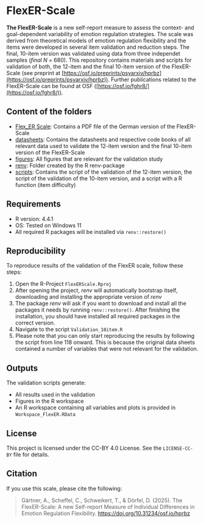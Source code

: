# FlexER-Scale

**The FlexER-Scale** is a new self-report measure to assess the context- and goal-dependent variability of emotion regulation strategies. The scale was derived from theoretical models of emotion regulation flexibility and the items were developed in several item validation and reduction steps. The final, 10-item version was validated using data from three independet samples (*final N* = 680). This repository contains materials and scripts for validation of both, the 12-item and the final 10-item version of the FlexER-Scale (see preprint at [https://osf.io/preprints/psyarxiv/hprbz](https://osf.io/preprints/psyarxiv/hprbz)). Further publications related to the FlexER-Scale can be found at OSF ([https://osf.io/fghr8/](https://osf.io/fghr8/)). 

## Content of the folders
* [Flex_ER Scale](https://github.com/TSchweikert/FlexERScale_Validation/tree/main/FlexER_Scale): Contains a PDF file of the German version of the FlexER-Scale
* [datasheets](https://github.com/TSchweikert/FlexERScale_Validation/tree/main/datasheets): Contains the datasheets and respective code books of all relevant data used to validate the 12-item version and the final 10-item version of the FlexER-Scale
* [figures](https://github.com/TSchweikert/FlexERScale_Validation/tree/main/figures): All figures that are relevant for the validation study
* [renv](https://github.com/TSchweikert/FlexERScale_Validation/tree/main/renv): Folder created by the R renv-package
* [scripts](https://github.com/TSchweikert/FlexERScale_Validation/tree/main/scripts): Contains the script of the validation of the 12-item version, the script of the validation of the 10-item version, and a script with a R function (item difficulty)

## Requirements
- R version: 4.4.1
- OS: Tested on Windows 11
- All required R packages will be installed via `renv::restore()`

## Reproducibility

To reproduce results of the validation of the FlexER scale, follow these steps:
1. Open the R-Project `FlexERScale.Rproj`
2. After opening the project, *renv* will automatically bootstrap itself, downloading and installing the appropriate version of *renv*
3. The package *renv* will ask if you want to download and install all the packages it needs by running `renv::restore()`. After finishing the installation, you should have installed all required packages in the correct version.
4. Navigate to the script `Validation_10item.R`
5. Please note that you can only start reproducing the results by following the script from line 118 onward. This is because the original data sheets contained a number of variables that were not relevant for the validation. 

## Outputs
The validation scripts generate:
- All results used in the validation
- Figures in the R workspace
- An R workspace containing all variables and plots is provided in `Workspace_FlexER.RData`

## License
This project is licensed under the CC-BY 4.0 License. See the `LICENSE-CC-BY` file for details.

## Citation
If you use this scale, please cite the following:
> Gärtner, A., Scheffel, C., Schweikert, T., & Dörfel, D. (2025). The FlexER-Scale: A new Self-report Measure of Individual Differences in Emotion Regulation Flexibility. https://doi.org/10.31234/osf.io/hprbz
